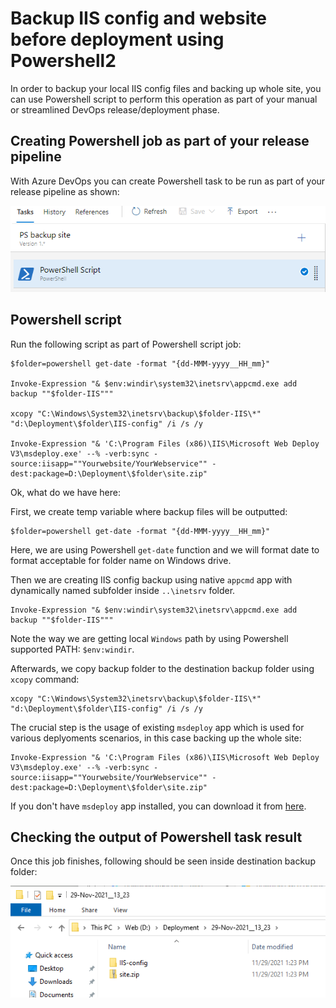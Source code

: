 
# Backup IIS config and website before deployment using Powershell2

In order to backup your local IIS config files and backing up whole site, you can use Powershell script to perform this operation as part of your manual or streamlined DevOps release/deployment phase.



## Creating Powershell job as part of your release pipeline

With Azure DevOps you can create Powershell task to be run as part of your release pipeline as shown:

![Azure Powershell task](images/azure_iis_job.png)


## Powershell script

Run the following script as part of Powershell script job:

    $folder=powershell get-date -format "{dd-MMM-yyyy__HH_mm}"

    Invoke-Expression "& $env:windir\system32\inetsrv\appcmd.exe add backup ""$folder-IIS"""

    xcopy "C:\Windows\System32\inetsrv\backup\$folder-IIS\*" "d:\Deployment\$folder\IIS-config" /i /s /y

    Invoke-Expression "& 'C:\Program Files (x86)\IIS\Microsoft Web Deploy V3\msdeploy.exe' --% -verb:sync -source:iisapp=""Yourwebsite/YourWebservice"" -dest:package=D:\Deployment\$folder\site.zip"
    

Ok, what do we have here:

First, we create temp variable where backup files will be outputted:

    $folder=powershell get-date -format "{dd-MMM-yyyy__HH_mm}"

Here, we are using Powershell `get-date` function and we will format date to format acceptable for folder name on Windows drive. 


Then we are creating IIS config backup using native `appcmd` app with dynamically named subfolder inside `..\inetsrv` folder. 

    Invoke-Expression "& $env:windir\system32\inetsrv\appcmd.exe add backup ""$folder-IIS"""

Note the way we are getting local `Windows` path by using Powershell supported PATH: `$env:windir`.

Afterwards, we copy backup folder to the destination backup folder using `xcopy` command:

    xcopy "C:\Windows\System32\inetsrv\backup\$folder-IIS\*" "d:\Deployment\$folder\IIS-config" /i /s /y

The crucial step is the usage of existing `msdeploy` app which is used for various deplyoments scenarios, in this case backing up the whole site:

    Invoke-Expression "& 'C:\Program Files (x86)\IIS\Microsoft Web Deploy V3\msdeploy.exe' --% -verb:sync -source:iisapp=""Yourwebsite/YourWebservice"" -dest:package=D:\Deployment\$folder\site.zip"

If you don't have `msdeploy` app installed, you can download it from [here](https://www.iis.net/downloads/microsoft/web-deploy).

## Checking the output of Powershell task result

Once this job finishes, following should be seen inside destination backup folder:

![Output of Powershell task](images/backup_task_output.png)
